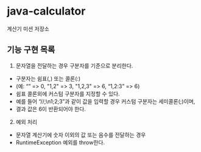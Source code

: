 # java-calculator

계산기 미션 저장소

## 기능 구현 목록


1. 문자열을 전달하는 경우 구분자를 기준으로 분리한다. 
 * 구분자는 쉼표(,) 또는 콜론(:)  
 * (예: “” => 0, "1,2" => 3, "1,2,3" => 6, “1,2:3” => 6)
 * 쉼표 콜론외에 커스텀 구분자를 지정할 수 있다.
 * 예를 들어 “//;\n1;2;3”과 같이 값을 입력할 경우 커스텀 구분자는 세미콜론(;)이며, 
 * 결과 값은 6이 반환되어야 한다.


2. 예외 처리 
 * 문자열 계산기에 숫자 이외의 값 또는 음수를 전달하는 경우 
 * RuntimeException 예외를 throw한다.